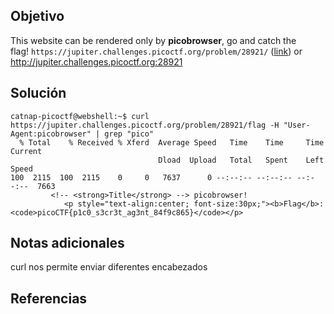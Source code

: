 ## Objetivo
This website can be rendered only by **picobrowser**, go and catch the flag! `https://jupiter.challenges.picoctf.org/problem/28921/` ([link](https://jupiter.challenges.picoctf.org/problem/28921/)) or http://jupiter.challenges.picoctf.org:28921
## Solución
```
catnap-picoctf@webshell:~$ curl https://jupiter.challenges.picoctf.org/problem/28921/flag -H "User-Agent:picobrowser" | grep "pico"
  % Total    % Received % Xferd  Average Speed   Time    Time     Time  Current
                                 Dload  Upload   Total   Spent    Left  Speed
100  2115  100  2115    0     0   7637      0 --:--:-- --:--:-- --:--:--  7663
         <!-- <strong>Title</strong> --> picobrowser!
            <p style="text-align:center; font-size:30px;"><b>Flag</b>: <code>picoCTF{p1c0_s3cr3t_ag3nt_84f9c865}</code></p>
```
## Notas adicionales
curl nos permite enviar diferentes encabezados
## Referencias

